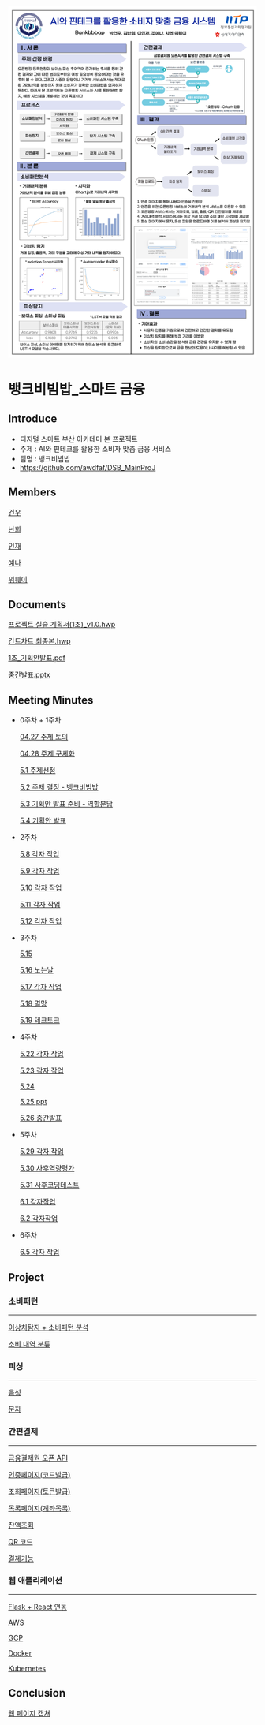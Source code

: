 ![Untitled](./images/Untitled.png)

# 뱅크비빔밥_스마트 금융

## Introduce

- 디지털 스마트 부산 아카데미 본 프로젝트
- 주제 : AI와 핀테크를 활용한 소비자 맞춤 금융 서비스
- 팀명 : 뱅크비빔밥
- https://github.com/awdfaf/DSB_MainProJ

## Members

[건우](https://www.notion.so/8c418cb4f6e940f4b62cb5265f507ca8?pvs=21)

[난희](https://www.notion.so/8018679c3eba45cd918ca5df69f6146b?pvs=21)

[인재](https://www.notion.so/00ec248f49404c65858a13de56a43dd7?pvs=21)

[예나](https://www.notion.so/241c8d29748a4f1da624fcde73f3ac37?pvs=21)

[위훼이](https://www.notion.so/b25a8938844d46038685201c62d68c19?pvs=21)

## Documents

[프로젝트 실습 계획서(1조)_v1.0.hwp](%E1%84%87%E1%85%A2%E1%86%BC%E1%84%8F%E1%85%B3%E1%84%87%E1%85%B5%E1%84%87%E1%85%B5%E1%86%B7%E1%84%87%E1%85%A1%E1%86%B8_%E1%84%89%E1%85%B3%E1%84%86%E1%85%A1%E1%84%90%E1%85%B3%20%E1%84%80%E1%85%B3%E1%86%B7%E1%84%8B%E1%85%B2%E1%86%BC%207c05f058962d4b88a543d46bdc8b601e/%25ED%2594%2584%25EB%25A1%259C%25EC%25A0%259D%25ED%258A%25B8_%25EC%258B%25A4%25EC%258A%25B5_%25EA%25B3%2584%25ED%259A%258D%25EC%2584%259C(1%25EC%25A1%25B0)_v1.0.hwp)

[간트차트 최종본.hwp](%E1%84%87%E1%85%A2%E1%86%BC%E1%84%8F%E1%85%B3%E1%84%87%E1%85%B5%E1%84%87%E1%85%B5%E1%86%B7%E1%84%87%E1%85%A1%E1%86%B8_%E1%84%89%E1%85%B3%E1%84%86%E1%85%A1%E1%84%90%E1%85%B3%20%E1%84%80%E1%85%B3%E1%86%B7%E1%84%8B%E1%85%B2%E1%86%BC%207c05f058962d4b88a543d46bdc8b601e/%25EA%25B0%2584%25ED%258A%25B8%25EC%25B0%25A8%25ED%258A%25B8_%25EC%25B5%259C%25EC%25A2%2585%25EB%25B3%25B8.hwp)

[1조_기획안발표.pdf](%E1%84%87%E1%85%A2%E1%86%BC%E1%84%8F%E1%85%B3%E1%84%87%E1%85%B5%E1%84%87%E1%85%B5%E1%86%B7%E1%84%87%E1%85%A1%E1%86%B8_%E1%84%89%E1%85%B3%E1%84%86%E1%85%A1%E1%84%90%E1%85%B3%20%E1%84%80%E1%85%B3%E1%86%B7%E1%84%8B%E1%85%B2%E1%86%BC%207c05f058962d4b88a543d46bdc8b601e/1%25EC%25A1%25B0_%25EA%25B8%25B0%25ED%259A%258D%25EC%2595%2588%25EB%25B0%259C%25ED%2591%259C.pdf)

[중간발표.pptx](%E1%84%87%E1%85%A2%E1%86%BC%E1%84%8F%E1%85%B3%E1%84%87%E1%85%B5%E1%84%87%E1%85%B5%E1%86%B7%E1%84%87%E1%85%A1%E1%86%B8_%E1%84%89%E1%85%B3%E1%84%86%E1%85%A1%E1%84%90%E1%85%B3%20%E1%84%80%E1%85%B3%E1%86%B7%E1%84%8B%E1%85%B2%E1%86%BC%207c05f058962d4b88a543d46bdc8b601e/%25EC%25A4%2591%25EA%25B0%2584%25EB%25B0%259C%25ED%2591%259C.pptx)

## Meeting Minutes

- 0주차 + 1주차
    
    [04.27 주제 토의 ](https://www.notion.so/04-27-248b95a029604e5985e1f08e18cb828d?pvs=21)
    
    [04.28 주제 구체화 ](https://www.notion.so/04-28-61a787819d674645bcdce1b82772b7f2?pvs=21)
    
    [5.1 주제선정 ](https://www.notion.so/5-1-5320267a76c04ea0b6ee26c4b51319d8?pvs=21)
    
    [5.2 주제 결정 - 뱅크비빔밥 ](https://www.notion.so/5-2-79f571d4823d4bd4bca2f105c75fe3bc?pvs=21)
    
    [5.3 기획안 발표 준비 - 역할분담 ](https://www.notion.so/5-3-181e35e16d4540b2b2d98f8551039c17?pvs=21)
    
    [5.4 기획안 발표 ](https://www.notion.so/5-4-22d362a88d884bccb3abbafba243ecfb?pvs=21)
    
- 2주차
    
    [5.8 각자 작업](https://www.notion.so/5-8-171c9f5b36c14bc5a6e960864149681c?pvs=21)
    
    [5.9 각자 작업](https://www.notion.so/5-9-0cfc64765d6443a2a9803493717bf8bc?pvs=21)
    
    [5.10 각자 작업](https://www.notion.so/5-10-e11e95a4d2bf46e18ea9ac86337a6893?pvs=21)
    
    [5.11 각자 작업](https://www.notion.so/5-11-c21c695cc9cf4a4ebd93cc788a67c293?pvs=21)
    
    [5.12 각자 작업](https://www.notion.so/5-12-e9fe267284fc40d6ae99a709b10c6a43?pvs=21)
    
- 3주차
    
    [5.15](https://www.notion.so/5-15-188ded0e9fdf44bd9f975229a3f1aaf8?pvs=21)
    
    [5.16 노는날](https://www.notion.so/5-16-b0bad508848747b18d1d00cc9867672f?pvs=21)
    
    [5.17 각자 작업](https://www.notion.so/5-17-cc1009e6f2c649aba483f6b190da40ee?pvs=21)
    
    [5.18 멸망](https://www.notion.so/5-18-925cdaaf555c4516bb02c9460c5eaf56?pvs=21)
    
    [5.19 테크토크](https://www.notion.so/5-19-cbf3eb2d05ca4ff3b7ba2208ac86f444?pvs=21)
    
- 4주차
    
    [5.22 각자 작업](https://www.notion.so/5-22-cc856038a74948038af11479a6b58354?pvs=21)
    
    [5.23 각자 작업](https://www.notion.so/5-23-5daa94b752b64c9b93b547df56f19737?pvs=21)
    
    [5.24](https://www.notion.so/5-24-e6acc59724754b9385297fc8cb435f93?pvs=21)
    
    [5.25 ppt](https://www.notion.so/5-25-ppt-4842f150268549c7bbbb1745aed1298e?pvs=21)
    
    [5.26 중간발표](https://www.notion.so/5-26-d792d26660d34652a3915470147981a7?pvs=21)
    
- 5주차
    
    [5.29 각자 작업](https://www.notion.so/5-29-e425539f1df449d5a6d2e58f7989140c?pvs=21)
    
    [5.30 사후역량평가](https://www.notion.so/5-30-ba6592aa71ce4d02bb1ca912f2c0eb21?pvs=21)
    
    [5.31 사후코딩테스트](https://www.notion.so/5-31-793c5e3d17854af79d4ced990972fa0d?pvs=21)
    
    [6.1 각자작업](https://www.notion.so/6-1-f53ce8e9f752449a9afb4018f4deb8cb?pvs=21)
    
    [6.2 각자작업](https://www.notion.so/6-2-9278b91d798244fa8e81e3ff4ed739e8?pvs=21)
    
- 6주차
    
    [6.5 각자 작업](https://www.notion.so/6-5-cdb26bfcbce84179b7dd262e69cc194c?pvs=21)
    

## Project

### 소비패턴

---

[이상치탐지 + 소비패턴 분석](https://www.notion.so/a2e6723a4ae043829ecac773d0b1bb89?pvs=21)

[소비 내역 분류](https://www.notion.so/71ac336fef3147899dcb0c67332d1413?pvs=21)

### 피싱

---

[음성](https://www.notion.so/2e15afe02ce5480abf67400f10112492?pvs=21)

[문자](https://www.notion.so/a8d367f3dec84062b41b78e3e0ab19df?pvs=21)

### 간편결제

---

[금융결제원 오픈 API](https://www.notion.so/API-2defeb11e77d449eb3872f4eb3e48766?pvs=21)

[인증페이지(코드발급)](https://www.notion.so/cfa6a57971d9458eb097e2bdbaf9ff6c?pvs=21)

[조회페이지(토큰발급)](https://www.notion.so/cb31f56bf181489287d5e6a10a8b4706?pvs=21)

[목록페이지(계좌목록)](https://www.notion.so/0ae8cb75f25f4124a1eb7e4703a85c51?pvs=21)

[잔액조회](https://www.notion.so/de441978f72d4b2f9cf6cd49d73e97a2?pvs=21)

[QR 코드](https://www.notion.so/QR-ddd4099469eb4abd82eb6e7913b7470c?pvs=21)

[결제기능](https://www.notion.so/a1442ae9ca594a25ab537a6deaa9c7e6?pvs=21)

### 웹 애플리케이션

---

[Flask + React 연동](https://www.notion.so/Flask-React-bb434d2a1a7f42d3bbdc4313b65e6e3c?pvs=21)

[AWS](https://www.notion.so/AWS-20581b3ff45244e3bb3df0b324a09061?pvs=21)

[GCP](https://www.notion.so/GCP-fd2cd504b2884279a786747a90b8cdf4?pvs=21)

[Docker](https://www.notion.so/Docker-3b24f77d29704cc69b88e9aa349c9ce4?pvs=21)

[Kubernetes](https://www.notion.so/Kubernetes-b854b686bc0b48f7806da7459fbc5d9f?pvs=21)

## Conclusion

[웹 페이지 캡쳐](https://www.notion.so/908d5a09fac44da2b34b8d40ed6a4d03?pvs=21)

